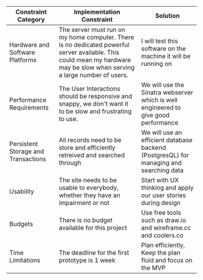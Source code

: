 | Constraint Category  | Implementation Constraint | Solution |
| ------------- | ------------- | --------- |
| Hardware and Software Platforms | The server must run on my home computer. There is no dedicated powerful server available. This could mean my hardware may be slow when serving a large number of users. | I will test this software on the machine it will be running on|
| Performance Requirements | The User Interactions should be responsive and snappy, we don't want it to be slow and frustrating to use. | We will use the Sinatra webserver which is well engineered to give good performance |
| Persistent Storage and Transactions | All records need to be store and efficiently retreived and searched through | We will use an efficient database backend (PostgresQL) for managing and searching data |
| Usability | The site needs to be usable to everybody, whether they have an impairment or not | Start with UX thinking and apply our user stories during design |
| Budgets | There is no budget available for this project | Use free tools such as draw.io and wireframe.cc and coolers.co |
| Time Limitations | The deadline for the first prototype is 1 week | Plan efficiently, Keep the plan fluid and focus on the MVP |
